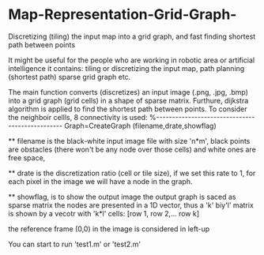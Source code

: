 # Map-Representation-Grid-Graph-

Discretizing (tiling) the input map into a grid graph, and fast finding shortest path between points 

It might be useful for the people who are working in robotic area or artificial intelligence
it contains: tiling or discretizing the input map, path planning (shortest path)
sparse grid graph etc.

 The main function converts (discretizes) an input image (.png, .jpg, .bmp) into a grid
 graph (grid cells) in a shape of sparse matrix. Furthure, dijkstra algorithm is
 applied to find the shortest path between points.
 To consider the neighboir cellls, 8 connectivity is used:
%------------------------------------------------
 Graph=CreateGraph (filename,drate,showflag)

 ** filename is the black-white input image file with size 'n*m', black
 points are obstacles (there won't be any node over those cells) and white ones are
 free space,

 ** drate is the discretization ratio (cell or tile size), if we set this rate to 1, for each
 pixel in the image we will have a node in the graph.  

 ** showflag, is to show the output image 
 the output graph is saced as sparse matrix
 the nodes are presented in a 1D vector, thus a 'k' biy'l' matrix is shown by a vecotr with 'k*l' cells: [row 1, row 2,... row k]
 
 the reference frame (0,0) in the image is considered in left-up
 
 
 You can start to run 'test1.m' or 'test2.m'
 
